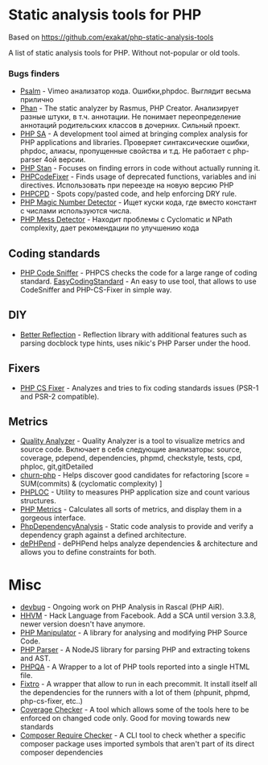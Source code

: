 # Static analysis tools for PHP

Based on https://github.com/exakat/php-static-analysis-tools

A list of static analysis tools for PHP. Without not-popular or old tools.

### Bugs finders

* [Psalm](https://getpsalm.org/) - Vimeo анализатор кода. Ошибки,phpdoc. Выглядит весьма прилично
* [Phan](https://github.com/etsy/phan) - The static analyzer by Rasmus, PHP Creator. Анализирует разные штуки, в т.ч. аннотации. Не понимает переопределение аннотаций родительских классов в дочерних. Сильный проект.
* [PHP SA](https://github.com/ovr/phpsa) - A development tool aimed at bringing complex analysis for PHP applications and libraries. Проверяет синтаксические ошибки, phpdoc, алиасы, пропущенные свойства
и т.д. Не работает с php-parser 4ой версии.     
* [PHP Stan](https://github.com/phpstan/phpstan) - Focuses on finding errors in code without actually running it.
* [PHPCodeFixer](https://github.com/wapmorgan/PhpCodeFixer) -  Finds usage of deprecated functions, variables and ini directives. Использовать при переезде на новую версию PHP
* [PHPCPD](https://github.com/sebastianbergmann/phpcpd) - Spots copy/pasted code, and help enforcing DRY rule.
* [PHP Magic Number Detector](https://github.com/povils/phpmnd) - Ищет куски кода, где вместо констант с числами используются числа.
* [PHP Mess Detector](http://phpmd.org/) - Находит проблемы с Cyclomatic и NPath complexity, дает рекомендации по улучшению кода

## Coding standards
* [PHP Code Sniffer](https://github.com/squizlabs/PHP_CodeSniffer) - PHPCS checks the code for a large range of coding standard.
 [EasyCodingStandard](https://github.com/Symplify/EasyCodingStandard) - An easy to use tool, that allows to use CodeSniffer and PHP-CS-Fixer in simple way.
 
## DIY
* [Better Reflection](https://github.com/Roave/BetterReflection) - Reflection library with additional features such as parsing docblock type hints, uses nikic's PHP Parser under the hood. 

## Fixers
* [PHP CS Fixer](https://github.com/FriendsOfPHP/PHP-CS-Fixer) - Analyzes and tries to fix coding standards issues (PSR-1 and PSR-2 compatible).

## Metrics
* [Quality Analyzer](https://github.com/Qafoo/QualityAnalyzer.git) - Quality Analyzer is a tool to visualize metrics and source code. Включает в себя следующие анализаторы: source, coverage, pdepend, dependencies, phpmd, checkstyle, tests, cpd, phploc, git,gitDetailed
* [churn-php](https://github.com/bmitch/churn-php) - Helps discover good candidates for refactoring [score = SUM(commits) & (cyclomatic complexity) ]
* [PHPLOC](https://github.com/sebastianbergmann/phploc) - Utility to measures PHP application size and count various structures.
* [PHP Metrics](https://github.com/Halleck45/PhpMetrics) - Calculates all sorts of metrics, and display them in a gorgeous interface. 
* [PhpDependencyAnalysis](https://github.com/mamuz/PhpDependencyAnalysis) - Static code analysis to provide and verify a dependency graph against a defined architecture.
* [dePHPend](https://github.com/mihaeu/dephpend) - dePHPend helps analyze dependencies & architecture and allows you to define constraints for both.

# Misc

* [devbug](http://www.devbug.co.uk/) - Ongoing work on PHP Analysis in Rascal (PHP AiR).
* [HHVM](http://hhvm.com/) - Hack Language from Facebook. Add a SCA until version 3.3.8, newer version doesn't have anymore.
* [PHP Manipulator](https://github.com/schmittjoh/php-manipulator) - A library for analysing and modifying PHP Source Code.
* [PHP Parser](https://github.com/glayzzle/php-parser) - A NodeJS library for parsing PHP and extracting tokens and AST.
* [PHPQA](https://edgedesigncz.github.io/phpqa/) - A Wrapper to a lot of PHP tools reported into a single HTML file.
* [Fixtro](https://github.com/karlosagudo/fixtro) - A wrapper that allow to run in each precommit. It install itself all the dependencies for the runners with a lot of them (phpunit, phpmd, php-cs-fixer, etc..)
* [Coverage Checker](https://github.com/exussum12/coverageChecker) - A tool which allows some of the tools here to be enforced on changed code only. Good for moving towards new standards
* [Composer Require Checker](https://github.com/maglnet/ComposerRequireChecker) - A CLI tool to check whether a specific composer package uses imported symbols that aren't part of its direct composer dependencies
